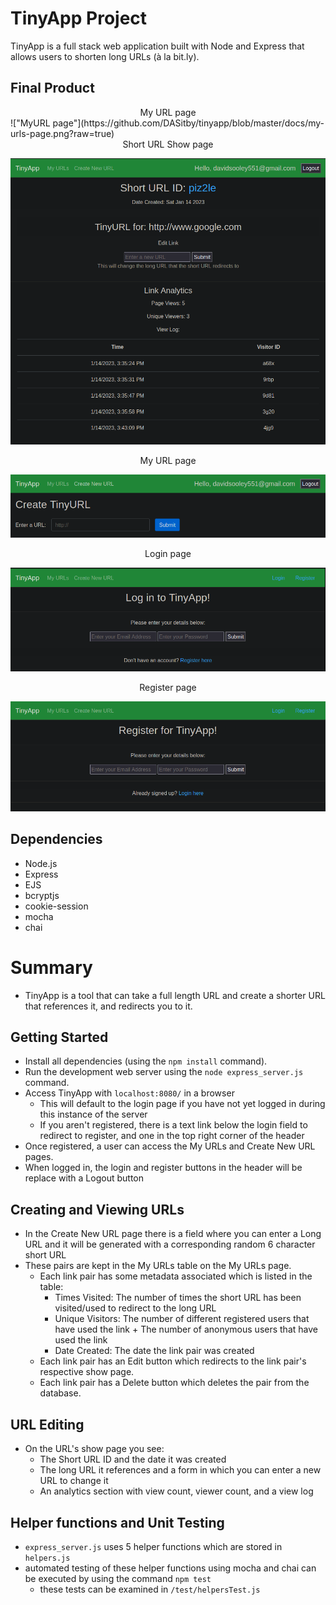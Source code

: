 # TinyApp Project

TinyApp is a full stack web application built with Node and Express that allows users to shorten long URLs (à la bit.ly).

## Final Product

<div align="center">My URL page</div>
!["MyURL page"](https://github.com/DASitby/tinyapp/blob/master/docs/my-urls-page.png?raw=true)

<div align="center">Short URL Show page</div>

!["Short URL Show page"](https://github.com/DASitby/tinyapp/blob/master/docs/url-show-page.png?raw=true)

<div align="center">My URL page</div>

!["Create New URL Page"](https://github.com/DASitby/tinyapp/blob/master/docs/create-page.png?raw=true)

<div align="center">Login page</div>

!["Login Page"](https://github.com/DASitby/tinyapp/blob/master/docs/login-page.png?raw=true)

<div align="center">Register page</div>

!["Register Page"](https://github.com/DASitby/tinyapp/blob/master/docs/register-page.png?raw=true)

## Dependencies

- Node.js
- Express
- EJS
- bcryptjs
- cookie-session
- mocha
- chai
# Summary 
- TinyApp is a tool that can take a full length URL and create a shorter URL that references it, and redirects you to it.

## Getting Started
- Install all dependencies (using the `npm install` command).
- Run the development web server using the `node express_server.js` command.
- Access TinyApp with `localhost:8080/` in a browser
  - This will default to the login page if you have not yet logged in during this instance of the server
  - If you aren't registered, there is a text link below the login field to redirect to register, and one in the top right corner of the header
- Once registered, a user can access the My URLs and Create New URL pages.
- When logged in, the login and register buttons in the header will be replace with a Logout button

## Creating and Viewing URLs
- In the Create New URL page there is a field where you can enter a Long URL and it will be generated with a corresponding random 6 character short URL
- These pairs are kept in the My URLs table on the My URLs page.
  - Each link pair has some metadata associated which is listed in the table:
    - Times Visited: The number of times the short URL has been visited/used to redirect to the long URL
    - Unique Visitors: The number of different registered users that have used the link + The number of anonymous users that have used the link
    - Date Created: The date the link pair was created
  - Each link pair has an Edit button which redirects to the link pair's respective show page.
  - Each link pair has a Delete button which deletes the pair from the database.

## URL Editing
- On the URL's show page you see:
  - The Short URL ID and the date it was created
  - The long URL it references and a form in which you can enter a new URL to change it
  - An analytics section with view count, viewer count, and a view log

## Helper functions and Unit Testing
- `express_server.js` uses 5 helper functions which are stored in `helpers.js`
- automated testing of these helper functions using mocha and chai can be executed by using the command `npm test`
  - these tests can be examined in `/test/helpersTest.js`